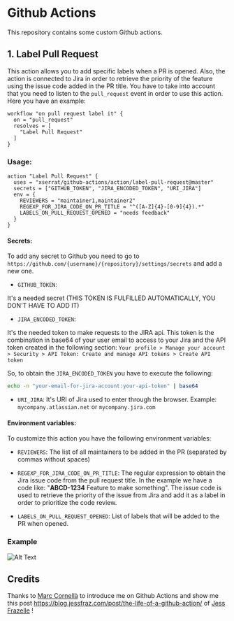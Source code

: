 # Github Actions

This repository contains some custom Github actions.

## 1. Label Pull Request

This action allows you to add specific labels when a PR is opened. Also, the action is connected to Jira in order to retrieve
the priority of the feature using the issue code added in the PR title. You have to take into account that you need to listen to the `pull_request` event in order to use this action. Here you have an example:

```hcl
workflow "on pull request label it" {
  on = "pull_request"
  resolves = [
    "Label Pull Request"
  ]
}
```

### Usage:

```hcl
action "Label Pull Request" {
  uses = "xserrat/github-actions/action/label-pull-request@master"
  secrets = ["GITHUB_TOKEN", "JIRA_ENCODED_TOKEN", "URI_JIRA"]
  env = {
    REVIEWERS = "maintainer1,maintainer2"
    REGEXP_FOR_JIRA_CODE_ON_PR_TITLE = "^([A-Z]{4}-[0-9]{4}).*"
    LABELS_ON_PULL_REQUEST_OPENED = "needs feedback"
  }
}
```

#### Secrets:

To add any secret to Github you need to go to `https://github.com/{username}/{repository}/settings/secrets` and add a new one.

* `GITHUB_TOKEN`:

It's a needed secret (THIS TOKEN IS FULFILLED AUTOMATICALLY, YOU DON'T HAVE TO ADD IT)

* `JIRA_ENCODED_TOKEN`:

It's the needed token to make requests to the JIRA api. This token is the combination in base64 of your user email to access
to your Jira and the API token created in the following section: 
`Your profile > Manage your account > Security > API Token: Create and manage API tokens > Create API token`

So, to obtain the `JIRA_ENCODED_TOKEN` you have to execute the following:
```bash
echo -n "your-email-for-jira-account:your-api-token" | base64
```

* `URI_JIRA`:
It's URI of Jira used to enter through the browser. Example: `mycompany.atlassian.net` or `mycompany.jira.com`

#### Environment variables:

To customize this action you have the following environment variables:

* `REVIEWERS`: The list of all maintainers to be added in the PR (separated by commas without spaces)

* `REGEXP_FOR_JIRA_CODE_ON_PR_TITLE`: The regular expression to obtain the Jira issue code from the pull request title.
In the example we have a code like: "**ABCD-1234** Feature to make something". The issue code is used to retrieve the priority of the issue from Jira and add it as a label in order to prioritize the code review.

* `LABELS_ON_PULL_REQUEST_OPENED`: List of labels that will be added to the PR when opened.


### Example

![Alt Text](https://thumbs.gfycat.com/ElaborateDearestHermitcrab-size_restricted.gif)


## Credits

Thanks to [Marc Cornellà](https://github.com/mcornella) to introduce me on Github Actions and show me this post https://blog.jessfraz.com/post/the-life-of-a-github-action/ of [Jess Frazelle](https://github.com/jessfraz) !
